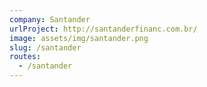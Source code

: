 ```yaml
---
company: Santander
urlProject: http://santanderfinanc.com.br/
image: assets/img/santander.png
slug: /santander
routes:
  - /santander
---
```

